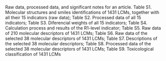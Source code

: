 Raw data, processed data, and significant notes for an article.
Table S1. Molecular structures and smiles identifications of 1431 LCMs, together with all their 15 indicators (raw data);
Table S2. Processed data of all 15 indicators;
Table S3. Diferencial weights of all 15 indicators;
Table S4. Calculation process and results of the R1-level indicator;
Table S5. Raw data of 210 molecular descriptors of 1431 LCMs;
Table S6. Raw data of the selected 38 molecular descriptors of 1431 LCMs;
Table S7. Descriptions of the selected 38 molecular descriptors;
Table S8. Processed data of the selected 38 molecular descriptors of 1431 LCMs;
Table S9. Toxicological classification of 1431 LCMs
